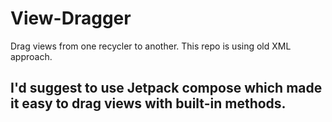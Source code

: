 # View-Dragger
 Drag views from one recycler to another.
 This repo is using old XML approach.

## I'd suggest to use Jetpack compose which made it easy to drag views with built-in methods.
